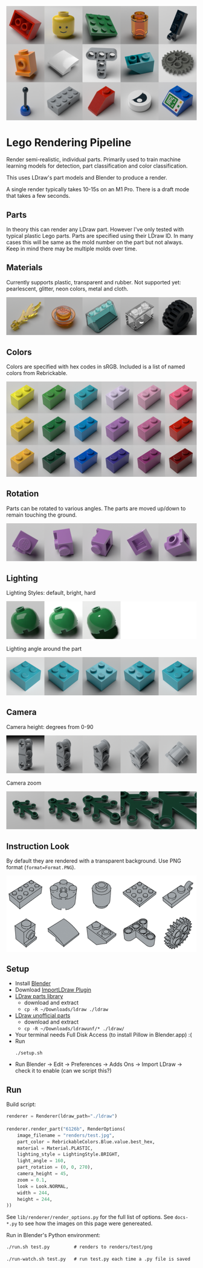 ![grid of parts](docs/parts.png)

# Lego Rendering Pipeline

Render semi-realistic, individual parts. Primarily used to train
machine learning models for detection, part classification and color
classification.

This uses LDraw's part models and Blender to produce a render.

A single render typically takes 10-15s on an M1 Pro. There is a draft mode
that takes a few seconds.


## Parts

In theory this can render any LDraw part. However I've only tested with typical plastic Lego parts. Parts are specified using their LDraw ID. In many cases this will be same as the mold number on the part but not always. Keep in mind there may be multiple molds over time.


## Materials

Currently supports plastic, transparent and rubber. Not supported yet: pearlescent, glitter, neon colors, metal and cloth.

![grid of materials](docs/materials.png)


## Colors

Colors are specified with hex codes in sRGB. Included is a list of named colors from Rebrickable.


![grid of colors](docs/colors.png)


## Rotation

Parts can be rotated to various angles. The parts are moved up/down to
remain touching the ground.

![grid of various rotations](docs/part_rotations.png)


## Lighting

Lighting Styles: default, bright, hard

![grid of lighting styles](docs/lighting_styles.png)

Lighting angle around the part

![grid of light angles](docs/light_angles.png)


## Camera

Camera height: degrees from 0-90

![grid of various camera angles](docs/camera-heights.png)

Camera zoom

![grid of various zoom levels](docs/zooms.png)


## Instruction Look

By default they are rendered with a transparent background. Use PNG format (`format=Format.PNG`).

![grid of various parts in line art style](docs/instructions.png)


## Setup

- Install [Blender](https://blender.org)
- Download [ImportLDraw Plugin](https://github.com/TobyLobster/ImportLDraw)
- [LDraw parts library](https://library.ldraw.org/updates?latest)
  - download and extract
  - `cp -R ~/Downloads/ldraw ./ldraw`
- [LDraw unofficial parts](https://library.ldraw.org/tracker)
  - download and extract
  - `cp -R ~/Downloads/ldrawunf/* ./ldraw/`
- Your terminal needs Full Disk Access (to install Pillow in Blender.app) :(
- Run
    ```
    ./setup.sh
    ```
- Run Blender -> Edit -> Preferences -> Adds Ons -> Import LDraw -> check it to enable (can we script this?)


## Run

Build script:

```python
renderer = Renderer(ldraw_path="./ldraw")

renderer.render_part("6126b", RenderOptions(
    image_filename = "renders/test.jpg",
    part_color = RebrickableColors.Blue.value.best_hex,
    material = Material.PLASTIC,
    lighting_style = LightingStyle.BRIGHT,
    light_angle = 160,
    part_rotation = (0, 0, 270),
    camera_height = 45,
    zoom = 0.1,
    look = Look.NORMAL,
    width = 244,
    height = 244,
))

```

See `lib/renderer/render_options.py` for the full list of options. See `docs-*.py` to see how the images on this page were genereated.

Run in Blender's Python environment:

```
./run.sh test.py         # renders to renders/test/png

./run-watch.sh test.py   # run test.py each time a .py file is saved
```
